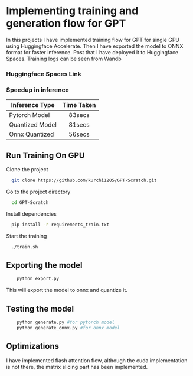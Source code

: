 
# Implementing training and generation flow for GPT

In this projects I have implemented training flow for GPT for single GPU using Huggingface Accelerate. Then I have exported the model to ONNX format for faster inference. Post that I have deployed it to Huggingface Spaces. Training logs can be seen from Wandb

### Huggingface Spaces Link


### Speedup in inference

| Inference Type        | Time Taken           |
| ------------- |:-------------:|
| Pytorch Model     | 83secs |
| Quantized Model     | 81secs      |
| Onnx Quantized | 56secs      |


## Run Training On GPU

Clone the project

```bash
  git clone https://github.com/kurchi1205/GPT-Scratch.git
```

Go to the project directory

```bash
  cd GPT-Scratch
```

Install dependencies

```bash
  pip install -r requirements_train.txt
```

Start the training

```bash
  ./train.sh
```

## Exporting the model 

```bash
    python export.py
```
This will export the model to onnx and quantize it.

## Testing the model
```bash
    python generate.py #for pytorch model
    python generate_onnx.py #for onnx model
```




## Optimizations

I have implemented flash attention flow, although the cuda implementation is not there, the matrix slicing part has been implemented.

